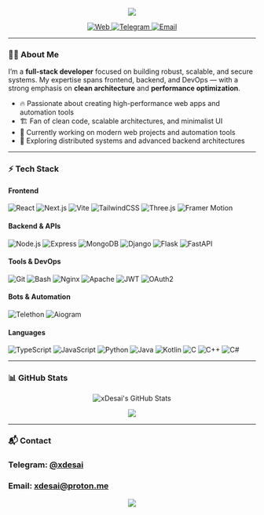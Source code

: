 <p align="center">
  <img src="https://capsule-render.vercel.app/api?type=waving&color=7aa2f7&height=200&section=header&text=XDesai&fontSize=50&fontColor=ffffff" />
</p>
<p align="center">
  <a href="https://xdesai.org" target="_blank">
    <img src="https://img.shields.io/badge/Web-%237aa2f7?style=for-the-badge&logo=google-chrome&logoColor=white&labelColor=%231a1b26" alt="Web" />
  </a>
  <a href="https://t.me/xdesai" target="_blank">
    <img src="https://img.shields.io/badge/Telegram-%237dcfff?style=for-the-badge&logo=telegram&logoColor=white&labelColor=%231a1b26" alt="Telegram" />
  </a>
  <a href="mailto:xdesai@proton.me" target="_blank">
    <img src="https://img.shields.io/badge/Email-%237aa2f7?style=for-the-badge&logo=protonmail&logoColor=white&labelColor=%231a1b26" alt="Email" />
  </a>
</p>

---

### 👨‍💻 About Me

I’m a **full-stack developer** focused on building robust, scalable, and secure systems.
My expertise spans frontend, backend, and DevOps — with a strong emphasis on **clean architecture** and **performance optimization**.

- 🔥 Passionate about creating high-performance web apps and automation tools
- 🏗 Fan of clean code, scalable architectures, and minimalist UI
- 🔭 Currently working on modern web projects and automation tools
- 🌱 Exploring distributed systems and advanced backend architectures

---

### ⚡ Tech Stack

#### Frontend
![React](https://img.shields.io/badge/React-%231a1b26?style=for-the-badge&logo=react&logoColor=%237aa2f7&labelColor=%231a1b26)
![Next.js](https://img.shields.io/badge/Next.js-%231a1b26?style=for-the-badge&logo=nextdotjs&logoColor=%23c0caf5&labelColor=%231a1b26)
![Vite](https://img.shields.io/badge/Vite-%231a1b26?style=for-the-badge&logo=vite&logoColor=%237dcfff&labelColor=%231a1b26)
![TailwindCSS](https://img.shields.io/badge/TailwindCSS-%231a1b26?style=for-the-badge&logo=tailwindcss&logoColor=%237dcfff&labelColor=%231a1b26)
![Three.js](https://img.shields.io/badge/Three.js-%231a1b26?style=for-the-badge&logo=three.js&logoColor=%23bb9af7&labelColor=%231a1b26)
![Framer Motion](https://img.shields.io/badge/Framer_Motion-%231a1b26?style=for-the-badge&logo=framer&logoColor=%23c0caf5&labelColor=%231a1b26)

#### Backend & APIs
![Node.js](https://img.shields.io/badge/Node.js-%231a1b26?style=for-the-badge&logo=node.js&logoColor=%23339933&labelColor=%231a1b26)
![Express](https://img.shields.io/badge/Express-%231a1b26?style=for-the-badge&logo=express&logoColor=%23c0caf5&labelColor=%231a1b26)
![MongoDB](https://img.shields.io/badge/MongoDB-%231a1b26?style=for-the-badge&logo=mongodb&logoColor=%2347a248&labelColor=%231a1b26)
![Django](https://img.shields.io/badge/Django-%231a1b26?style=for-the-badge&logo=django&logoColor=%23092e20&labelColor=%231a1b26)
![Flask](https://img.shields.io/badge/Flask-%231a1b26?style=for-the-badge&logo=flask&logoColor=%23c0caf5&labelColor=%231a1b26)
![FastAPI](https://img.shields.io/badge/FastAPI-%231a1b26?style=for-the-badge&logo=fastapi&logoColor=%23009688&labelColor=%231a1b26)

#### Tools & DevOps
![Git](https://img.shields.io/badge/Git-%231a1b26?style=for-the-badge&logo=git&logoColor=%23F05032&labelColor=%231a1b26)
![Bash](https://img.shields.io/badge/Bash-%231a1b26?style=for-the-badge&logo=gnubash&logoColor=%23c0caf5&labelColor=%231a1b26)
![Nginx](https://img.shields.io/badge/Nginx-%231a1b26?style=for-the-badge&logo=nginx&logoColor=%23009639&labelColor=%231a1b26)
![Apache](https://img.shields.io/badge/Apache-%231a1b26?style=for-the-badge&logo=apache&logoColor=%23d22128&labelColor=%231a1b26)
![JWT](https://img.shields.io/badge/JWT-%231a1b26?style=for-the-badge&logo=jsonwebtokens&logoColor=%23c0caf5&labelColor=%231a1b26)
![OAuth2](https://img.shields.io/badge/OAuth2-%231a1b26?style=for-the-badge&logo=oauth&logoColor=%23c0caf5&labelColor=%231a1b26)

#### Bots & Automation
![Telethon](https://img.shields.io/badge/Telethon-%231a1b26?style=for-the-badge&logo=telegram&logoColor=%237dcfff&labelColor=%231a1b26)
![Aiogram](https://img.shields.io/badge/Aiogram-%231a1b26?style=for-the-badge&logo=telegram&logoColor=%237dcfff&labelColor=%231a1b26)

#### Languages
![TypeScript](https://img.shields.io/badge/TypeScript-%231a1b26?style=for-the-badge&logo=typescript&logoColor=%237aa2f7&labelColor=%231a1b26)
![JavaScript](https://img.shields.io/badge/JavaScript-%231a1b26?style=for-the-badge&logo=javascript&logoColor=%23f7df1e&labelColor=%231a1b26)
![Python](https://img.shields.io/badge/Python-%231a1b26?style=for-the-badge&logo=python&logoColor=%233776AB&labelColor=%231a1b26)
![Java](https://img.shields.io/badge/Java-%231a1b26?style=for-the-badge&logo=java&logoColor=%23c0caf5&labelColor=%231a1b26)
![Kotlin](https://img.shields.io/badge/Kotlin-%231a1b26?style=for-the-badge&logo=kotlin&logoColor=%237F52FF&labelColor=%231a1b26)
![C](https://img.shields.io/badge/C-%231a1b26?style=for-the-badge&logo=c&logoColor=%23c0caf5&labelColor=%231a1b26)
![C++](https://img.shields.io/badge/C++-%231a1b26?style=for-the-badge&logo=c%2b%2b&logoColor=%23c0caf5&labelColor=%231a1b26)
![C#](https://img.shields.io/badge/C%23-%231a1b26?style=for-the-badge&logo=c-sharp&logoColor=%239932CC&labelColor=%231a1b26)

---

### 📊 GitHub Stats

<p align="center">
  <img src="https://github-readme-stats.vercel.app/api?username=xdesai96&show_icons=true&theme=tokyonight&hide_border=true&count_private=true&include_all_commits=true&hide_title=true" alt="xDesai's GitHub Stats" />
</p>

<p align="center">
  <img src="https://github-profile-summary-cards.vercel.app/api/cards/profile-details?username=xdesai96&theme=tokyonight" />
</p>

---

### 📬 Contact

### Telegram: [@xdesai](https://t.me/xdesai)
### Email: [xdesai@proton.me](mailto:xdesai@proton.me)

<p align="center">
  <img src="https://capsule-render.vercel.app/api?type=waving&color=7aa2f7&height=200&section=footer"/>
</p>
